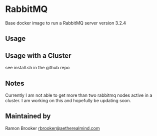 RabbitMQ 
=====================

Base docker image to run a RabbitMQ server version 3.2.4


Usage
-----


Usage with a Cluster 
---------------------
see install.sh in the github repo 



Notes 
-----

Currently I am not able to get more than two rabbitmq nodes active in a cluster. 
I am working on this and hopefully be updating soon. 

Maintained by  
-------------

Ramon Brooker <rbrooker@aetherealmind.com>




